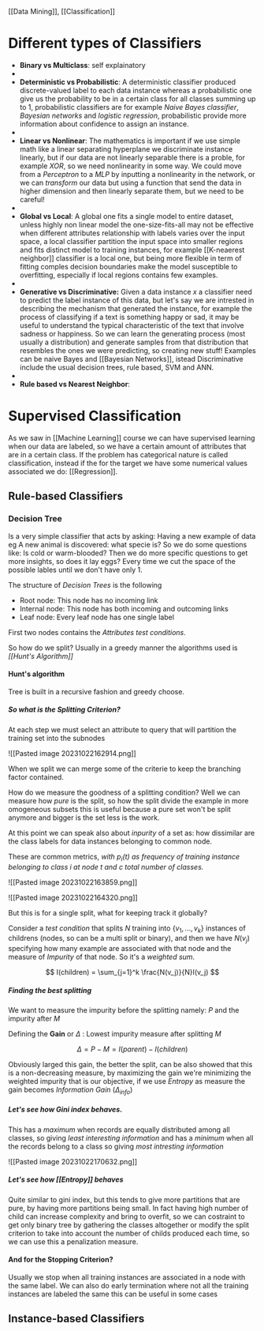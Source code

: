[[Data Mining]], [[Classification]]

# Different types of Classifiers

- **Binary vs Multiclass**: self explainatory
- 
- **Deterministic vs Probabilistic**: A deterministic classifier produced discrete-valued label to each data instance whereas a probabilistic one give us the probability to be in a certain class for all classes summing up to 1, probabilistic classifiers are for example *Naive Bayes classifier*, *Bayesian networks* and *logistic regression*, probabilistic provide more information about confidence to assign an instance.
- 
- **Linear vs Nonlinear**: The mathematics is important if we use simple math like a linear separating hyperplane we discriminate instance linearly, but if our data are not linearly separable there is a proble, for example *XOR*, so we need nonlinearity in some way. We could move from a *Perceptron* to a *MLP* by inputting a nonlinearity in the network, or we can *transform* our data but using a function that send the data in higher dimension and then linearly separate them, but we need to be careful!
- 
- **Global vs Local**: A global one fits a single model to entire dataset, unless highly non linear model the one-size-fits-all may not be effective when different attributes relationship with labels varies over the input space, a local classifier partition the input space into smaller regions and fits distinct model to training instances, for example [[K-neaerest neighbor]] classifier is a local one, but being more flexible in term of fitting comples decision boundaries make the model susceptible to overfitting, especially if local regions contains few examples.
- 
- **Generative vs Discriminative:** Given a data instance $x$ a classifier need to predict the label instance of this data, but let's say we are intrested in describing the mechanism that generated the instance, for example the process of classifying if a text is something happy or sad, it may be useful to understand the typical characteristic of the text that involve sadness or happiness. So we can learn the generating process (most usually a distribution) and generate samples from that distribution that resembles the ones we were predicting, so creating new stuff! Examples can be naive Bayes and [[Bayesian Networks]], istead Discriminative include the usual decision trees, rule based, SVM and ANN.
- 
- **Rule based vs Nearest Neighbor**:
# Supervised Classification

As we saw in [[Machine Learning]] course we can have supervised learning when our data are labeled, so we have a certain amount of attributes that are in a certain class. If the problem has categorical nature is called classification, instead if the for the target we have some numerical values associated we do: [[Regression]].
## Rule-based Classifiers
### Decision Tree 

Is a very simple classifier that acts by asking: Having a new example of data eg A new animal is discovered: what specie is? So we do some questions like: Is cold or warm-blooded? Then we do more specific questions to get more insights, so does it lay eggs? Every time we cut the space of the possible lables until we don't have only 1.

The structure of *Decision Trees* is the following

- Root node: This node has no incoming link
- Internal node: This node has both incoming and outcoming links
- Leaf node: Every leaf node has one single label

First two nodes contains the *Attributes test conditions*.

So how do we split? Usually in a greedy manner the algorithms used is *[[Hunt's Algorithm]]*

#### Hunt's algorithm

Tree is built in a recursive fashion and greedy choose.

##### So what is the **Splitting Criterion**?

At each step we must select an attribute to query that will partition the training set into the subnodes

![[Pasted image 20231022162914.png]]

When we split we can merge some of the criterie to keep the branching factor contained.

How do we measure the goodness of a splitting condition?
Well we can measure how *pure* is the split, so how the split divide the example in more omogeneous subsets this is useful because a pure set won't be split anymore and bigger is the set less is the work.

At this point we can speak also about *inpurity* of a set as: how dissimilar are the class labels for data instances belonging to common node.

These are common metrics, *with $p_i(t)$ as frequency of training instance belonging to class $i$ at node $t$ and $c$ total number of classes.*

![[Pasted image 20231022163859.png]]

![[Pasted image 20231022164320.png]]


But this is for a single split, what for keeping track it globally?

Consider a *test condition* that splits $N$ training into $\{v_1,...,v_k\}$ instances of childrens (nodes, so can be a multi split or binary), and then we have $N(v_j)$ specifying how many example are associated with that node and the measure of *Impurity* of that node. So it's a *weighted sum*.

$$
I(children) = \sum_{j=1}^k \frac{N(v_j)}{N}I(v_j)
$$

##### Finding the best splitting

We want to measure the impurity before the splitting namely: $P$ and the impurity after $M$

Defining the **Gain** or $\Delta$ : Lowest impurity measure after splitting $M$

$$\Delta = P-M = I(parent)-I(children)$$

Obviously larged this gain, the better the split, can be also showed that this is a non-decreasing measure, by maximizing the gain we're minimizing the weighted impurity that is our objective, if we use $Entropy$ as measure the gain becomes *Information Gain* ($\Delta_{info}$)

##### Let's see how *Gini index* behaves.

This has a *maximum* when records are equally distributed among all classes, so giving *least interesting information* and has a *minimum* when all the records belong to a class so giving *most intresting information*

![[Pasted image 20231022170632.png]]

##### Let's see how **[[Entropy]]** behaves

Quite similar to gini index, but this tends to give more partitions that are pure, by having more partitions being small. In fact having high number of child can increase complexity and bring to overfit, so we can costraint to get only binary tree by gathering the classes altogether or modify the split criterion to take into account the number of childs produced each time, so we can use this a penalization measure.

#### And for the **Stopping Criterion**?

Usually we stop when all training instances are associated in a node with the same label. We can also do early termination where not all the training instances are labeled the same this can be useful in some cases

## Instance-based Classifiers

